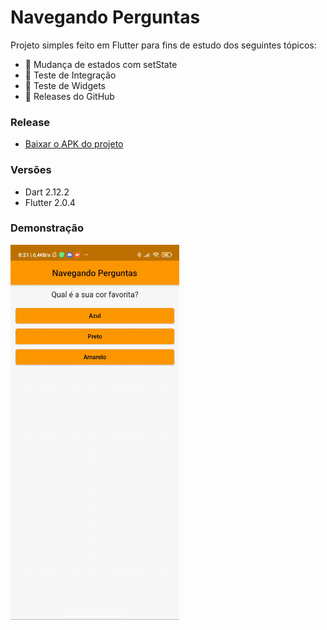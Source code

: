 
# Navegando Perguntas

Projeto simples feito em Flutter para fins de estudo dos seguintes tópicos:

- 🚥 Mudança de estados com setState
- 🧪 Teste de Integração
- 🧩 Teste de Widgets
- 📌 Releases do GitHub

### Release

- [Baixar o APK do projeto](https://github.com/muriloformiga/navegando_perguntas/releases/tag/example)

### Versões

- Dart 2.12.2
- Flutter 2.0.4

### Demonstração

<img src="https://raw.githubusercontent.com/muriloformiga/navegando_perguntas/main/example.gif" alt="example gif" height="600" />